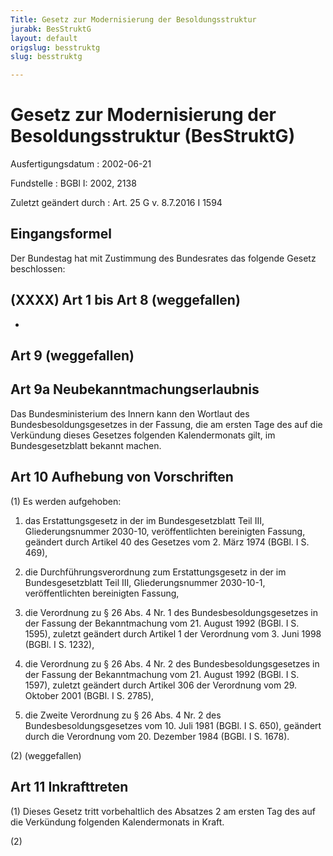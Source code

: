 ```yaml
---
Title: Gesetz zur Modernisierung der Besoldungsstruktur
jurabk: BesStruktG
layout: default
origslug: besstruktg
slug: besstruktg

---
```


# Gesetz zur Modernisierung der Besoldungsstruktur (BesStruktG)

Ausfertigungsdatum
:   2002-06-21

Fundstelle
:   BGBl I: 2002, 2138

Zuletzt geändert durch
:   Art. 25 G v. 8.7.2016 I 1594


## Eingangsformel

Der Bundestag hat mit Zustimmung des Bundesrates das folgende Gesetz
beschlossen:


## (XXXX) Art 1 bis Art 8 (weggefallen)

-


## Art 9 (weggefallen)



## Art 9a Neubekanntmachungserlaubnis

Das Bundesministerium des Innern kann den Wortlaut des
Bundesbesoldungsgesetzes in der Fassung, die am ersten Tage des auf
die Verkündung dieses Gesetzes folgenden Kalendermonats gilt, im
Bundesgesetzblatt bekannt machen.


## Art 10 Aufhebung von Vorschriften

(1) Es werden aufgehoben:

1.  das Erstattungsgesetz in der im Bundesgesetzblatt Teil III,
    Gliederungsnummer 2030-10, veröffentlichten bereinigten Fassung,
    geändert durch Artikel 40 des Gesetzes vom 2. März 1974 (BGBl. I S.
    469),


2.  die Durchführungsverordnung zum Erstattungsgesetz in der im
    Bundesgesetzblatt Teil III, Gliederungsnummer 2030-10-1,
    veröffentlichten bereinigten Fassung,


3.  die Verordnung zu § 26 Abs. 4 Nr. 1 des Bundesbesoldungsgesetzes in
    der Fassung der Bekanntmachung vom 21. August 1992 (BGBl. I S. 1595),
    zuletzt geändert durch Artikel 1 der Verordnung vom 3. Juni 1998
    (BGBl. I S. 1232),


4.  die Verordnung zu § 26 Abs. 4 Nr. 2 des Bundesbesoldungsgesetzes in
    der Fassung der Bekanntmachung vom 21. August 1992 (BGBl. I S. 1597),
    zuletzt geändert durch Artikel 306 der Verordnung vom 29. Oktober 2001
    (BGBl. I S. 2785),


5.  die Zweite Verordnung zu § 26 Abs. 4 Nr. 2 des
    Bundesbesoldungsgesetzes vom 10. Juli 1981 (BGBl. I S. 650), geändert
    durch die Verordnung vom 20. Dezember 1984 (BGBl. I S. 1678).




(2) (weggefallen)


## Art 11 Inkrafttreten

(1) Dieses Gesetz tritt vorbehaltlich des Absatzes 2 am ersten Tag des
auf die Verkündung folgenden Kalendermonats in Kraft.

(2)

